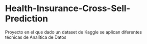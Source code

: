 # Health-Insurance-Cross-Sell-Prediction
Proyecto en el que dado un dataset de Kaggle se aplican diferentes técnicas de Analítica de Datos
